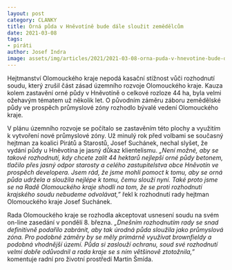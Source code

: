 ```yaml
---
layout: post
category: CLANKY
title: Orná půda v Hněvotíně bude dále sloužit zemědělcům
date: 2021-03-08
tags: 
- piráti
author: Josef Indra
image: assets/img/articles/2021/2021-03-08-orna-puda-v-hnevotine-bude-dale-slouzit-zemedelcum.jpg  #751x422 pixelu
---
```

Hejtmanství Olomouckého kraje nepodá kasační stížnost vůči rozhodnutí soudu, který zrušil část zásad územního rozvoje Olomouckého kraje. Kauza kolem zastavění orné půdy v Hněvotíně o celkové rozloze 44 ha, byla velmi ožehavým tématem už několik let. O původním záměru záboru zemědělské půdy ve prospěch průmyslové zóny rozhodlo bývalé vedení Olomouckého kraje. 

V plánu územního rozvoje se počítalo se zastavěním této plochy a využitím k vytvoření nové průmyslové zóny. Už minulý rok před volbami se současný hejtman za koalici Pirátů a Starostů, Josef Suchánek, nechal slyšet, že vydání půdy u Hněvotína je jasný důkaz klientelismu. *„Není možné, aby se takové rozhodnutí, kdy chcete zalít 44 hektarů nejlepší orné půdy betonem, tlačilo přes jasný odpor starosty a celého zastupitelstva obce Hněvotín ve prospěch developera. Jsem rád, že jsme mohli pomoct k tomu, aby se orná půda udržela a sloužila nejlépe k tomu, čemu slouží nyní. Také proto jsme se na Radě Olomouckého kraje shodli na tom, že se proti rozhodnutí krajského soudu nebudeme odvolávat,”* řekl k rozhodnutí rady hejtman Olomouckého kraje Josef Suchánek. 

Rada Olomouckého kraje se rozhodla akceptovat usnesení soudu na svém on-line zasedání v pondělí 8. března. *„Dnešním rozhodnutím rady se snad definitivně podařilo zabránit, aby tak úrodná půda sloužila jako průmyslová zóna. Pro podobné záměry by se měly primárně využívat brownfieldy a podobná  vhodnější území. Půda si zaslouží ochranu, soud své rozhodnutí velmi dobře odůvodnil a rada kraje se s ním většinově ztotožnila,”* komentuje radní pro životní prostředí Martin Šmída. 
